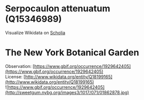 
Serpocaulon attenuatum (Q15346989)
==================================
  
Visualize Wikidata on [Scholia](https://scholia.toolforge.org/taxon/Q15346989)
# The New York Botanical Garden
  
Observation: [https://www.gbif.org/occurrence/1929642405](https://www.gbif.org/occurrence/1929642405)  
License: [http://www.wikidata.org/entity/Q18199165](http://www.wikidata.org/entity/Q18199165)  
![https://www.gbif.org/occurrence/1929642405](http://sweetgum.nybg.org/images3/1017/071/01862878.jpg)